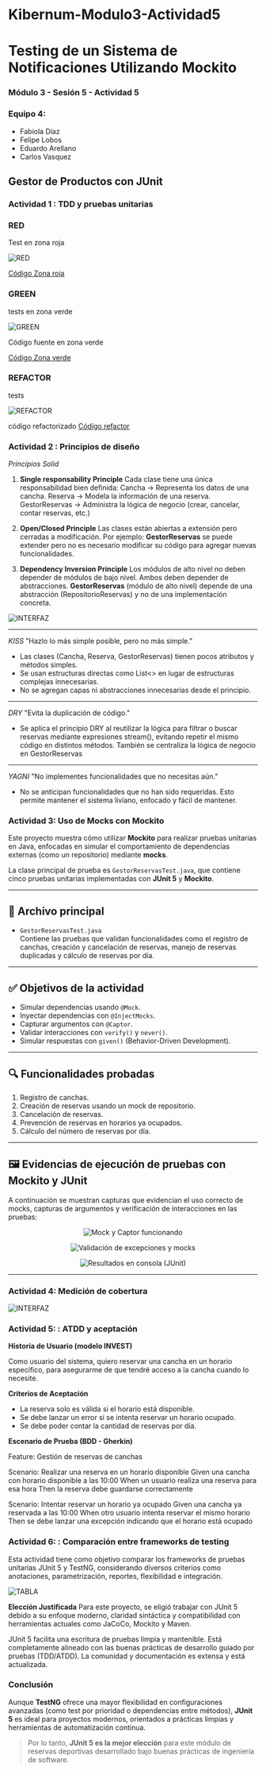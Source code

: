 # Kibernum-Modulo3-Actividad5

# Testing de un Sistema de Notificaciones Utilizando Mockito

### Módulo 3 - Sesión 5 - Actividad 5

### Equipo 4: 
- Fabiola Díaz
- Felipe Lobos
- Eduardo Arellano
- Carlos Vasquez

## Gestor de Productos con JUnit 

### Actividad 1 : TDD y pruebas unitarias
### RED
Test en zona roja

![RED](img/RED.png)


[Código Zona roja](./src/test/java/cl/kibernumacademy/GestorReservasTestRed.md)

### GREEN
tests en zona verde

![GREEN](img/GREEN.png)

Código fuente en zona verde

[Código Zona verde](./src/main/java/cl/kibernumacademy/servicio/GestorReservasGreen.md)


### REFACTOR
tests

![REFACTOR](img/REFACTOR.png)

código refactorizado
[Código refactor](./src/main/java/cl/kibernumacademy/servicio/GestorReservasRefactor.md)


### Actividad 2 : Principios de diseño
*Principios Solid*
1. **Single responsability Principle**
Cada clase tiene una única responsabilidad bien definida:
Cancha → Representa los datos de una cancha.
Reserva → Modela la información de una reserva.
GestorReservas → Administra la lógica de negocio (crear, cancelar, contar reservas, etc.)

2. **Open/Closed Principle**
Las clases están abiertas a extensión pero cerradas a modificación.
Por ejemplo: **GestorReservas** se puede extender  pero no es necesario modificar su código para agregar nuevas funcionalidades.

3. **Dependency Inversion Principle**
Los módulos de alto nivel no deben depender de módulos de bajo nivel. Ambos deben depender de abstracciones.
**GestorReservas** (módulo de alto nivel) depende de una abstracción (RepositorioReservas) y no de una implementación concreta.

![INTERFAZ](img/INTERFACE.png)

_________________________________________________________

*KISS*
"Hazlo lo más simple posible, pero no más simple."
- Las clases (Cancha, Reserva, GestorReservas) tienen pocos atributos y métodos simples.
- Se usan estructuras directas como List<> en lugar de estructuras complejas innecesarias.
- No se agregan capas ni abstracciones innecesarias desde el principio.

__________________________________________________________

*DRY*
"Evita la duplicación de código."
- Se aplica el principio DRY al reutilizar la lógica para filtrar o buscar reservas mediante expresiones stream(), evitando repetir el mismo código en distintos métodos. También se centraliza la lógica de negocio en GestorReservas

__________________________________________________________

*YAGNI*
"No implementes funcionalidades que no necesitas aún."
- No se anticipan funcionalidades que no han sido requeridas. Esto permite mantener el sistema liviano, enfocado y fácil de mantener.




### Actividad 3: Uso de Mocks con Mockito

Este proyecto muestra cómo utilizar **Mockito** para realizar pruebas unitarias en Java, enfocadas en simular el comportamiento de dependencias externas (como un repositorio) mediante **mocks**. 

La clase principal de prueba es `GestorReservasTest.java`, que contiene cinco pruebas unitarias implementadas con **JUnit 5** y **Mockito**.

---

## 📁 Archivo principal

- `GestorReservasTest.java`  
Contiene las pruebas que validan funcionalidades como el registro de canchas, creación y cancelación de reservas, manejo de reservas duplicadas y cálculo de reservas por día.

---

## ✅ Objetivos de la actividad

- Simular dependencias usando `@Mock`.
- Inyectar dependencias con `@InjectMocks`.
- Capturar argumentos con `@Captor`.
- Validar interacciones con `verify()` y `never()`.
- Simular respuestas con `given()` (Behavior-Driven Development).

---

## 🔍 Funcionalidades probadas

1. Registro de canchas.
2. Creación de reservas usando un mock de repositorio.
3. Cancelación de reservas.
4. Prevención de reservas en horarios ya ocupados.
5. Cálculo del número de reservas por día.

---

## 🖼️ Evidencias de ejecución de pruebas con Mockito y JUnit

A continuación se muestran capturas que evidencian el uso correcto de mocks, capturas de argumentos y verificación de interacciones en las pruebas:

<p align="center">
  <img src="img/MOCKITO1.png" alt="Mock y Captor funcionando"/>
</p>

<p align="center">
  <img src="img/MOCKITO2.png" alt="Validación de excepciones y mocks"/>
</p>

<p align="center">
  <img src="img/MOCKITO3.png" alt="Resultados en consola (JUnit)"/>
</p>

---


### Actividad 4: Medición de cobertura

![INTERFAZ](img/jacoco.png)

### Actividad 5: : ATDD y aceptación

**Historia de Usuario (modelo INVEST)**

Como usuario del sistema,
quiero reservar una cancha en un horario específico,
para asegurarme de que tendré acceso a la cancha cuando lo necesite.

**Criterios de Aceptación**

- La reserva solo es válida si el horario está disponible.
- Se debe lanzar un error si se intenta reservar un horario ocupado.
- Se debe poder contar la cantidad de reservas por día.

**Escenario de Prueba (BDD - Gherkin)**

Feature: Gestión de reservas de canchas

  Scenario: Realizar una reserva en un horario disponible
    Given una cancha con horario disponible a las 10:00
    When un usuario realiza una reserva para esa hora
    Then la reserva debe guardarse correctamente

  Scenario: Intentar reservar un horario ya ocupado
    Given una cancha ya reservada a las 10:00
    When otro usuario intenta reservar el mismo horario
    Then se debe lanzar una excepción indicando que el horario está ocupado


### Actividad 6: : Comparación entre frameworks de testing
Esta actividad tiene como objetivo comparar los frameworks de pruebas unitarias JUnit 5 y TestNG, considerando diversos criterios como anotaciones, parametrización, reportes, flexibilidad e integración.

![TABLA](img/TABLAS.png)

**Elección Justificada**
Para este proyecto, se eligió trabajar con JUnit 5 debido a su enfoque moderno, claridad sintáctica y compatibilidad con herramientas actuales como JaCoCo, Mockito y Maven.

JUnit 5 facilita una escritura de pruebas limpia y mantenible.
Está completamente alineado con las buenas prácticas de desarrollo guiado por pruebas (TDD/ATDD).
La comunidad y documentación es extensa y está actualizada.

### Conclusión

Aunque **TestNG** ofrece una mayor flexibilidad en configuraciones avanzadas (como test por prioridad o dependencias entre métodos), **JUnit 5** es ideal para proyectos modernos, orientados a prácticas limpias y herramientas de automatización continua.

> Por lo tanto, **JUnit 5 es la mejor elección** para este módulo de reservas deportivas desarrollado bajo buenas prácticas de ingeniería de software.











